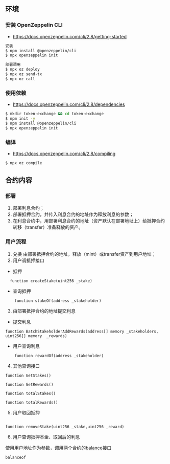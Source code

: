 
## 环境
### 安装 OpenZeppelin CLI

* https://docs.openzeppelin.com/cli/2.8/getting-started


```bash
安装  
$ npm install @openzeppelin/cli
$ npx openzeppelin init

部署调用
$ npx oz deploy
$ npx oz send-tx
$ npx oz call
```


### 使用依赖

* https://docs.openzeppelin.com/cli/2.8/dependencies

```bash
$ mkdir token-exchange && cd token-exchange
$ npm init -y
$ npm install @openzeppelin/cli
$ npx openzeppelin init
```
### 编译

* https://docs.openzeppelin.com/cli/2.8/compiling

```bash
$ npx oz compile
```


## 合约内容

### 部署
 1. 部署利息合约；
 2. 部署抵押合约，并传入利息合约的地址作为释放利息的参数；
 3. 在利息合约中，用部署利息合约的地址（资产默认在部署地址上）给抵押合约转移（transfer）准备释放的资产。

### 用户流程

 1. 兑换
    由部署抵押合约的地址，释放（mint）或transfer资产到用户地址；
 2. 用户调抵押接口

 * 抵押
 ```solidity
   function createStake(uint256 _stake)
 ```
 * 查询抵押
```solidity
    function stakeOf(address _stakeholder)
```
 3. 由部署抵押合约的地址提交利息

* 提交利息
```solidity
function BatchStakeholderAddRewards(address[] memory _stakeholders, uint256[] memory  _rewards)
```
* 用户查询利息

```solidity
    function rewardOf(address _stakeholder)
```

  4. 其他查询接口

```solidity
function GetStakes()

function GetRewards()

function totalStakes()

function totalRewards()

```

 5. 用户取回抵押

```solidity

function removeStake(uint256 _stake,uint256 _reward)

```

6. 用户查询抵押本金、取回后的利息

使用用户地址作为参数，调用两个合约的balance接口
```solidity
balanceof
```
